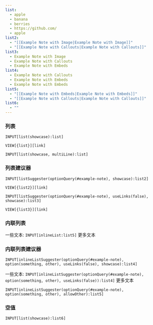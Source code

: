 ```yaml
---
list:
  - apple
  - banana
  - berries
  - https://github.com/
  - apple
list2:
  - "[[Example Note with Image|Example Note with Image]]"
  - "[[Example Note with Callouts|Example Note with Callouts]]"
list3:
  - Example Note with Image
  - Example Note with Callouts
  - Example Note with Embeds
list4:
  - Example Note with Callouts
  - Example Note with Embeds
  - Example Note with Embeds
list5:
  - "[[Example Note with Embeds|Example Note with Embeds]]"
  - "[[Example Note with Callouts|Example Note with Callouts]]"
list6:
  - ""
---
```


### 列表

```meta-bind
INPUT[list(showcase):list]
```

`VIEW[{list}][link]`

```meta-bind
INPUT[list(showcase, multiLine):list]
```

### 列表建议器

```meta-bind
INPUT[listSuggester(optionQuery(#example-note), showcase):list2]
```

`VIEW[{list2}][link]`

```meta-bind
INPUT[listSuggester(optionQuery(#example-note), useLinks(false), showcase):list3]
```

`VIEW[{list3}][link]`

### 内联列表

一些文本: `INPUT[inlineList:list5]` 更多文本

### 内联列表建议器

```meta-bind
INPUT[inlineListSuggester(optionQuery(#example-note), option(something, other), useLinks(false), showcase):list4]
```

一些文本: `INPUT[inlineListSuggester(optionQuery(#example-note), option(something, other), useLinks(false)):list4]` 更多文本

`INPUT[inlineListSuggester(optionQuery(#example-note), option(something, other), allowOther):list5]` 

### 空值

```meta-bind
INPUT[list(showcase):list6]
```